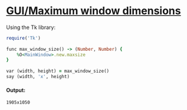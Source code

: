 [1]: http://rosettacode.org/wiki/GUI/Maximum_window_dimensions

# [GUI/Maximum window dimensions][1]

Using the Tk library:

```ruby
require('Tk')
 
func max_window_size() -> (Number, Number) {
    %O<MainWindow>.new.maxsize
}
 
var (width, height) = max_window_size()
say (width, 'x', height)
```

#### Output:
```
1905x1050
```
